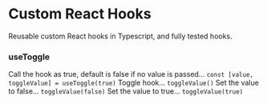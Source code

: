 # Custom React Hooks

Reusable custom React hooks in Typescript, and fully tested hooks.

### useToggle

Call the hook as true, default is false if no value is passed...
`const [value, toggleValue] = useToggle(true)`
Toggle hook...
`toggleValue()`
Set the value to false...
`toggleValue(false)`
Set the value to true...
`toggleValue(true)`
